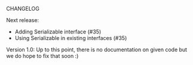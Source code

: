 CHANGELOG

Next release:
 - Adding Serializable interface (#35)
 - Using Serializable in existing interfaces (#35)

Version 1.0: Up to this point, there is no documentation on given code but we do hope to fix that soon :)

